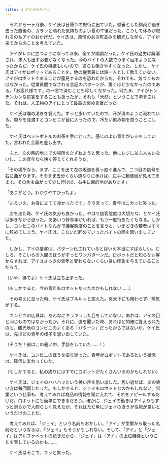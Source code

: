 ```yaml
---
title: 4 アイからケイへ
---
```


　それから一ヶ月後、ケイ氏は日帰りの旅行に出ていた。鬱蒼とした梅雨が過ぎ去った直後の、カラッと晴れた気持ちのよい夏の午後だった。こうして休みが取れるのもアイのおかげだ。ケイ氏は、風情のある町並みを観光しながら、アイが来てからのことを考えていた。

　アイがレジに立つようになって以来、全てが順調だった。ケイ氏の過労は解消され、求人も出す必要がなくなった。今のバイトの人数でうまく回るようになったからだ。ケイ氏の機嫌もいいので、彼らも働きやすくなった。しかし、ケイ氏はアイがロボットであることを、他の従業員には誰一人として教えていない。アイがロボットであることが露見するのを恐れたからだ。それでも、気づくものはなかった。従業員間でなされる会話のパターンが、驚くほど少なかったのである。「お疲れ様です」の一言で済むことも珍しくなかった。時たま、アイがトンチンカンな応答をすることもあったが、それも「天然」ということで済まされた。それは、人工物のアイにとって最高の褒め言葉だった。

　ケイ氏は喉の渇きを覚えた。ずっと歩いていたので、汗が滝のように流れている。周りを見渡すとコンビニが目に入ったので、冷たい飲み物を買うことにした。

　ケイ氏はペットボトルのお茶を手にとった。感じのよい青年がレジをしていた。言われた金額を差し出す。

　ふと、次の目的地までの場所をたずねようと思った。他にレジに並ぶ人もいないし、この青年なら快く答えてくれそうだ。

「その場所なら、まず、ここを出て左の坂道を真っ直ぐ進んで、二つ目の信号を右に曲がります。そのまま五分くらい道なりに歩けば、左手に郵便局が見えてきます。その角を曲がって少し行けば、右手に目的地があります」

「ありがとう。わかりやすかったよ」

「いえいえ、お役に立てて良かったです」そう言って、青年はニカッと笑った。

　店を出た時、ケイ氏の気分も良かった。やはり接客態度は大切だな、とケイ氏は歩きながら思った。ああいう好青年がいれば、もう一度行きたくもなる。しかし、コンビニのバイトなんかで接客態度のことを言うと、いまどきの若者はすぐに辞めてしまう。ケイ氏は、こないだ辞めていったバイトの顔を思い出していた。

　しかし、アイの接客は、パターン化されているとはいえ本当にすばらしい。むしろ、そこいらの人間のほうがずっとワンパターンだ。ロボットだと知らない客からすれば、アイはさっきの青年と変わらないくらい良い印象を与えていることだろう。

（いや、待てよ）ケイ氏は立ち止まった。

（もしかすると、今の青年もロボットだったのかもしれない……）

　その考えに至った時、ケイ氏はブルルッと震えた。炎天下にも関わらず、寒気がする。

　コンビニの店員は、あんなにキラキラした目をしていない。あれは、アイの目と同じものではなかったか。それに、道を聞いた時、あれほど的確に答えられたのも、観光地のコンビニのよくある「パターン」だったからではないか。ケイ氏は、先ほどの青年の様子を思い出していた。

（そうだ！彼はこの暑い中、手袋をしていた……！）

　ケイ氏は、コンビニのほうを振り返った。青年がロボットであるという疑念は、確信に変わっていた。

（もしかすると、私の周りにはすでにロボットがたくさんいるのかもしれない）

　ケイ氏は、ジェイのハハハッという笑い声を思い出した。思い返せば、あの笑い方は毎回同じだった。もしかすると、ジェイもロボットなのかもしれない。営業という仕事も、考えてみれば商品の情報を頭に入れて、それをアピールするだけだ。ロボットにも簡単にできるだろう。確かに、ジェイの動きはアイよりもずっと滑らかで人間らしく見えたが、それはただ単にジェイのほうが性能が良いというだけのことだ。

　考えてみれば、「ジェイ」という名前もおかしい。「アイ」が型番から取った名前だというならば、「ジェイ」もそうかもしれない。そして、「アイ」と「ジェイ」はアルファベットの続きだから、「ジェイ」は「アイ」の上位機種ということを表しているのかも……。

　ケイ氏はそこで、フッと笑った。
